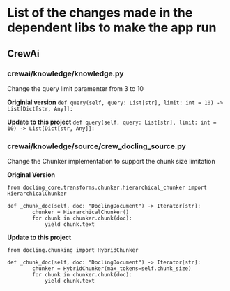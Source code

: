 # List of the changes made in the dependent libs to make the app run

## CrewAi
### crewai/knowledge/knowledge.py

Change the query limit paramenter from 3 to 10

**Originial version**
```def query(self, query: List[str], limit: int = 10) -> List[Dict[str, Any]]:```

**Update to this project**
```def query(self, query: List[str], limit: int = 10) -> List[Dict[str, Any]]:```

### crewai/knowledge/source/crew_docling_source.py

Change the Chunker implementation to support the chunk size limitation

**Original Version**
```
from docling_core.transforms.chunker.hierarchical_chunker import HierarchicalChunker
```

```
def _chunk_doc(self, doc: "DoclingDocument") -> Iterator[str]:
        chunker = HierarchicalChunker()
        for chunk in chunker.chunk(doc):
            yield chunk.text
```

**Update to this project**
```
from docling.chunking import HybridChunker
```

```
def _chunk_doc(self, doc: "DoclingDocument") -> Iterator[str]:
        chunker = HybridChunker(max_tokens=self.chunk_size)
        for chunk in chunker.chunk(doc):
            yield chunk.text
```